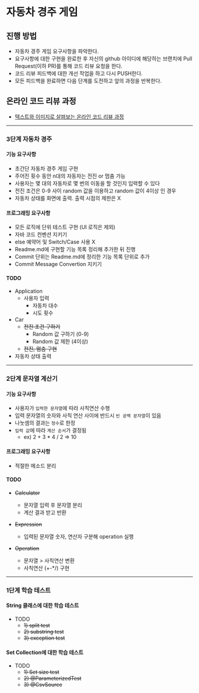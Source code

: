# 자동차 경주 게임
## 진행 방법
* 자동차 경주 게임 요구사항을 파악한다.
* 요구사항에 대한 구현을 완료한 후 자신의 github 아이디에 해당하는 브랜치에 Pull Request(이하 PR)를 통해 코드 리뷰 요청을 한다.
* 코드 리뷰 피드백에 대한 개선 작업을 하고 다시 PUSH한다.
* 모든 피드백을 완료하면 다음 단계를 도전하고 앞의 과정을 반복한다.

## 온라인 코드 리뷰 과정
* [텍스트와 이미지로 살펴보는 온라인 코드 리뷰 과정](https://github.com/next-step/nextstep-docs/tree/master/codereview)

---

### 3단계 자동차 경주 
#### 기능 요구사항
- 초간단 자동차 경주 게임 구현
- 주어진 횟수 동안 n대의 자동차는 전진 or 멈춤 가능
- 사용자는 몇 대의 자동차로 몇 번의 이동을 할 것인지 입력할 수 있다
- 전진 조건은 0-9 사이 random 값을 이용하고 random 값이 4이상 인 경우
- 자동차 상태를 화면에 출력. 출력 시점의 제한은 X

#### 프로그래밍 요구사항
- 모든 로직에 단위 테스트 구현 (UI 로직은 제외)
- 자바 코드 컨벤션 지키기
- else 예약어 및 Switch/Case 사용 X 
- Readme.md에 구현할 기능 목록 정리해 추가한 뒤 진행
- Commit 단위는 Readme.md에 정리한 기능 목록 단위로 추가 
- Commit Message Convertion 지키기 

#### TODO
- Application
  - 사용자 입력
    - 자동차 대수
    - 시도 횟수
- Car
  - ~~전진 조건 구하기~~
    - Random 값 구하기 (0-9)
    - Random 값 제한 (4이상)
  - ~~전진, 멈춤 구현~~
- 자동차 상태 출력 

---

### 2단계 문자열 계산기
#### 기능 요구사항
- 사용자가 `입력한 문자열`에 따라 사칙연산 수행
- 입력 문자열의 숫자와 사칙 연산 사이에 반드시 `빈 공백 문자열`이 있음
- 나눗셈의 결과는 `정수`로 한정
- `입력 값`에 따라 `계산 순서`가 결정됨
  - ex) 2 + 3 * 4 / 2 => 10

#### 프로그래밍 요구사항
- 적절한 메소드 분리

#### TODO
- ~~Calculator~~ 
  - 문자열 입력 후 문자열 분리
  - 계산 결과 받고 반환

- ~~Expression~~
  - 입력된 문자열 숫자, 연산자 구분해 operation 실행
  
- ~~Operation~~  
  - 문자열 > 사칙연산 변환
  - 사칙연산 (+-*/) 구현

---

### 1단계 학습 테스트
#### String 클래스에 대한 학습 테스트 
- TODO
  - ~~1) split test~~
  - ~~2) substring test~~
  - ~~3) exception test~~
    
#### Set Collection에 대한 학습 테스트
- TODO
    - ~~1) Set size test~~
    - ~~2) @ParameterizedTest~~
    - ~~3) @CsvSource~~